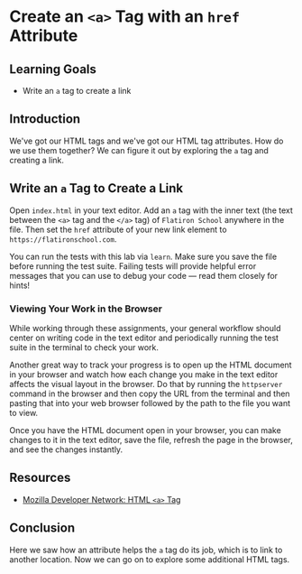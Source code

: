 # Create an `<a>` Tag with an `href` Attribute

## Learning Goals

- Write an `a` tag to create a link

## Introduction

We've got our HTML tags and we've got our HTML tag attributes. How do we use
them together? We can figure it out by exploring the `a` tag and creating a
link.

## Write an `a` Tag to Create a Link

Open `index.html` in your text editor. Add an `a` tag with the inner text (the
text between the `<a>` tag and the `</a>` tag) of `Flatiron School` anywhere in
the file. Then set the `href` attribute of your new link element to
`https://flatironschool.com`.

You can run the tests with this lab via `learn`. Make sure you save the file
before running the test suite. Failing tests will provide helpful error messages
that you can use to debug your code — read them closely for hints!

### Viewing Your Work in the Browser

While working through these assignments, your general workflow should center on
writing code in the text editor and periodically running the test suite in the
terminal to check your work.

Another great way to track your progress is to open up the HTML document in your
browser and watch how each change you make in the text editor affects the visual
layout in the browser. Do that by running the `httpserver` command in the
browser and then copy the URL from the terminal and then pasting that into your
web browser followed by the path to the file you want to view.

Once you have the HTML document open in your browser, you can make changes to it
in the text editor, save the file, refresh the page in the browser, and see the
changes instantly.

## Resources

* [Mozilla Developer Network: HTML `<a>` Tag](https://developer.mozilla.org/en-US/docs/Web/HTML/Element/a)

## Conclusion

Here we saw how an attribute helps the `a` tag do its job, which is to link to
another location. Now we can go on to explore some additional HTML tags.

[pview]: http://help.learn.co/the-learn-ide/common-ide-questions/viewing-html-pages-in-the-learn-ide

